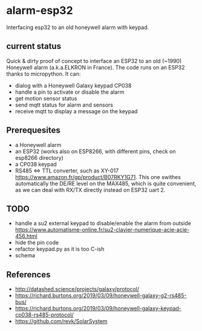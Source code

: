 # alarm-esp32

Interfacing esp32 to an old honeywell alarm with keypad.

## current status

Quick & dirty proof of concept to interface an ESP32 to an old (~1990) Honeywell alarm (a.k.a.ELKRON in France). The code runs on an ESP32 thanks to micropython. It can:

- dialog with a Honeywell Galaxy keypad CP038
- handle a pin to activate or disable the alarm
- get motion sensor status
- send mqtt status for alarm and sensors
- receive mqtt to display a message on the keypad

## Prerequesites

- a Honeywell alarm
- an ESP32 (works also on ESP8266, with different pins, check on esp8266 directory)
- a CP038 keypad
- RS485 <=> TTL converter, such as XY-017 <https://www.amazon.fr/gp/product/B07RKY1G71>. This one swithes automatically the DE/RE level on the MAX485, which is quite convenient, as we can deal with RX/TX directly instead on ESP32 uart 2.

## TODO

- handle a su2 external keypad to disable/enable the alarm from outside <https://www.automatisme-online.fr/su2-clavier-numerique-acie-acie-456.html>
- hide the pin code
- refactor keypad.py as it is too C-ish
- schema

## References

- <http://datashed.science/projects/galaxy/protocol/>
- <https://richard.burtons.org/2019/03/09/honeywell-galaxy-g2-rs485-bus/>
- <https://richard.burtons.org/2019/03/09/honeywell-galaxy-keypad-cp038-rs485-protocol/>
- <https://github.com/revk/SolarSystem>


